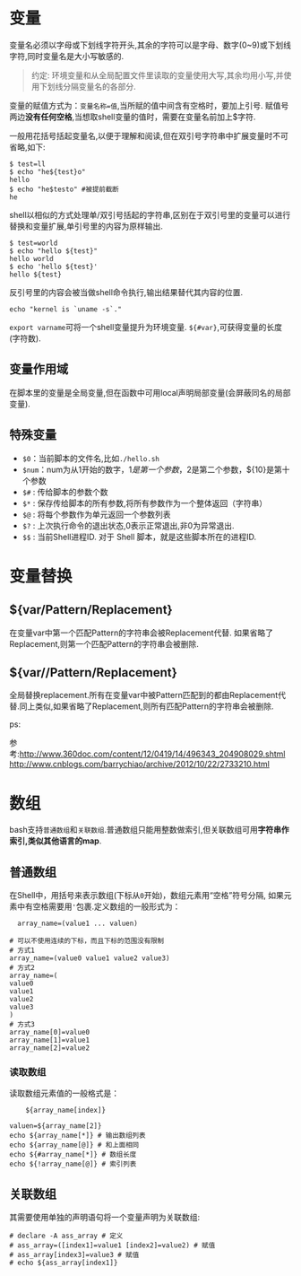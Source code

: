# 变量

变量名必须以字母或下划线字符开头,其余的字符可以是字母、数字(0~9)或下划线字符,同时变量名是大小写敏感的.

> 约定: 环境变量和从全局配置文件里读取的变量使用大写,其余均用小写,并使用下划线分隔变量名的各部分.

变量的赋值方式为：`变量名称=值`,当所赋的值中间含有空格时，要加上引号.
赋值号两边**没有任何空格**,当想取shell变量的值时，需要在变量名前加上$字符.

一般用花括号括起变量名,以便于理解和阅读,但在双引号字符串中扩展变量时不可省略,如下:

    $ test=ll
    $ echo "he${test}o"
    hello
    $ echo "he$testo" #被提前截断
    he

shell以相似的方式处理单/双引号括起的字符串,区别在于双引号里的变量可以进行替换和变量扩展,单引号里的内容为原样输出.

    $ test=world
    $ echo "hello ${test}"
    hello world
    $ echo 'hello ${test}'
    hello ${test}

反引号里的内容会被当做shell命令执行,输出结果替代其内容的位置.

    echo "kernel is `uname -s`."

`export varname`可将一个shell变量提升为环境变量.
`${#var}`,可获得变量的长度(字符数).

## 变量作用域

在脚本里的变量是全局变量,但在函数中可用local声明局部变量(会屏蔽同名的局部变量).

## 特殊变量

- `$0`：当前脚本的文件名,比如`./hello.sh`
- `$num`：num为从1开始的数字，$1是第一个参数，$2是第二个参数，${10}是第十个参数
- `$#` : 传给脚本的参数个数
- `$*` : 保存传给脚本的所有参数,将所有参数作为一个整体返回（字符串）
- `$@` : 将每个参数作为单元返回一个参数列表
- `$?` : 上次执行命令的退出状态,0表示正常退出,非0为异常退出.
- `$$` :  当前Shell进程ID. 对于 Shell 脚本，就是这些脚本所在的进程ID.

# 变量替换
## ${var/Pattern/Replacement}

在变量var中第一个匹配Pattern的字符串会被Replacement代替. 如果省略了Replacement,则第一个匹配Pattern的字符串会被删除.

## ${var//Pattern/Replacement}
全局替换replacement.所有在变量var中被Pattern匹配到的都由Replacement代替.同上类似,如果省略了Replacement,则所有匹配Pattern的字符串会被删除.


ps:

参考:http://www.360doc.com/content/12/0419/14/496343_204908029.shtml
http://www.cnblogs.com/barrychiao/archive/2012/10/22/2733210.html

# 数组

bash支持`普通数组`和`关联数组`.普通数组只能用整数做索引,但关联数组可用**字符串作索引,类似其他语言的map**.

## 普通数组

在Shell中，用括号来表示数组(下标从`0`开始)，数组元素用“空格”符号分隔, 如果元素中有空格需要用`'`包裹.定义数组的一般形式为：
```shell
  array_name=(value1 ... valuen)
```
```shell
# 可以不使用连续的下标，而且下标的范围没有限制
# 方式1
array_name=(value0 value1 value2 value3)
# 方式2
array_name=(
value0
value1
value2
value3
)
# 方式3
array_name[0]=value0
array_name[1]=value1
array_name[2]=value2
```

### 读取数组

读取数组元素值的一般格式是：
```shell
    ${array_name[index]}
```
```shell
valuen=${array_name[2]}
echo ${array_name[*]} # 输出数组列表
echo ${array_name[@]} # 和上面相同
echo ${#array_name[*]} # 数组长度
echo ${!array_name[@]} # 索引列表
```

## 关联数组

其需要使用单独的声明语句将一个变量声明为关联数组:

    # declare -A ass_array # 定义
    # ass_array=([index1]=value1 [index2]=value2) # 赋值
    # ass_array[index3]=value3 # 赋值
    # echo ${ass_array[index1]}
